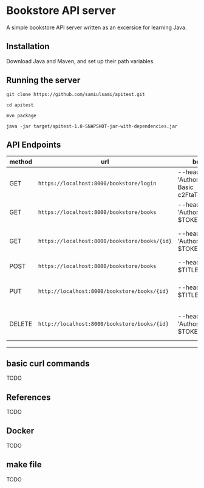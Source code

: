 # Bookstore API server

A simple bookstore API server written as an excersice for learning Java.

## Installation

Download Java and Maven, and set up their path variables

## Running the server

`git clone https://github.com/samiulsami/apitest.git`

`cd apitest`

`mvn package`

`java -jar target/apitest-1.0-SNAPSHOT-jar-with-dependencies.jar`


## API Endpoints

|method|url|body|actions|
|---|---|---|---|
|GET|`https://localhost:8000/bookstore/login`|--header 'Authorization: Basic c2FtaToxMjM0'|returns a JWT token $TOKEN|
|GET|`https://localhost:8000/bookstore/books`|--header 'Authorization: $TOKEN'|returns all books|
|GET|`https://localhost:8000/bookstore/books/{id}`|--header 'Authorization: $TOKEN'|returns book with given id|
|POST|`https://localhost:8000/bookstore/books`|--header 'title: $TITLE' ...| adds a book|
|PUT|`http://localhost:8000/bookstore/books/{id}`|--header 'title: $TITLE' ...|updates book with given id|
|DELETE|`http://localhost:8000/bookstore/books/{id}`|--header 'Authorization: $TOKEN'|deletes book with given id|

---

## basic curl commands

TODO

## References

TODO


## Docker

TODO


## make file
TODO